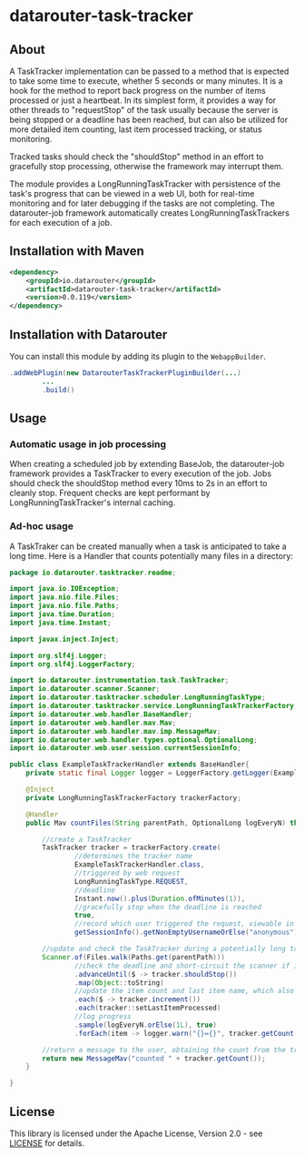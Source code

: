 # datarouter-task-tracker

## About

A TaskTracker implementation can be passed to a method that is expected to take some time to execute, whether 5 seconds or many minutes.  It is a hook for the method to
report back progress on the number of items processed or just a heartbeat.  In its simplest form, it provides a way for other threads to "requestStop" of the task
usually because the server is being stopped or a deadline has been reached, but can also be utilized for more detailed item counting, last item processed tracking, or 
status monitoring.

Tracked tasks should check the "shouldStop" method in an effort to gracefully stop processing, otherwise the framework may interrupt them.

The module provides a LongRunningTaskTracker with persistence of the task's progress that can be viewed in a web UI, both for real-time monitoring and for later debugging
if the tasks are not completing.  The datarouter-job framework automatically creates LongRunningTaskTrackers for each execution of a job.

## Installation with Maven

```xml
<dependency>
	<groupId>io.datarouter</groupId>
	<artifactId>datarouter-task-tracker</artifactId>
	<version>0.0.119</version>
</dependency>
```

## Installation with Datarouter

You can install this module by adding its plugin to the `WebappBuilder`.

```java
.addWebPlugin(new DatarouterTaskTrackerPluginBuilder(...)
		...
		.build()
```

## Usage

### Automatic usage in job processing

When creating a scheduled job by extending BaseJob, the datarouter-job framework provides a TaskTracker to every execution of the job.  Jobs should check the
shouldStop method every 10ms to 2s in an effort to cleanly stop.  Frequent checks are kept performant by LongRunningTaskTracker's internal caching.

### Ad-hoc usage

A TaskTraker can be created manually when a task is anticipated to take a long time.  Here is a Handler that counts potentially many files in a directory:

```java
package io.datarouter.tasktracker.readme;

import java.io.IOException;
import java.nio.file.Files;
import java.nio.file.Paths;
import java.time.Duration;
import java.time.Instant;

import javax.inject.Inject;

import org.slf4j.Logger;
import org.slf4j.LoggerFactory;

import io.datarouter.instrumentation.task.TaskTracker;
import io.datarouter.scanner.Scanner;
import io.datarouter.tasktracker.scheduler.LongRunningTaskType;
import io.datarouter.tasktracker.service.LongRunningTaskTrackerFactory;
import io.datarouter.web.handler.BaseHandler;
import io.datarouter.web.handler.mav.Mav;
import io.datarouter.web.handler.mav.imp.MessageMav;
import io.datarouter.web.handler.types.optional.OptionalLong;
import io.datarouter.web.user.session.currentSessionInfo;

public class ExampleTaskTrackerHandler extends BaseHandler{
	private static final Logger logger = LoggerFactory.getLogger(ExampleTaskTrackerHandler.class);

	@Inject
	private LongRunningTaskTrackerFactory trackerFactory;

	@Handler
	public Mav countFiles(String parentPath, OptionalLong logEveryN) throws IOException{

		//create a TaskTracker
		TaskTracker tracker = trackerFactory.create(
				//determines the tracker name
				ExampleTaskTrackerHandler.class,
				//triggered by web request
				LongRunningTaskType.REQUEST,
				//deadline
				Instant.now().plus(Duration.ofMinutes(1)),
				//gracefully stop when the deadline is reached
				true,
				//record which user triggered the request, viewable in the UI
				getSessionInfo().getNonEmptyUsernameOrElse("anonymous"));

		//update and check the TaskTracker during a potentially long task
		Scanner.of(Files.walk(Paths.get(parentPath)))
				//check the deadline and short-circuit the scanner if it has been reached
				.advanceUntil($ -> tracker.shouldStop())
				.map(Object::toString)
				//update the item count and last item name, which also acts as a heartbeat
				.each($ -> tracker.increment())
				.each(tracker::setLastItemProcessed)
				//log progress
				.sample(logEveryN.orElse(1L), true)
				.forEach(item -> logger.warn("{}={}", tracker.getCount(), item));

		//return a message to the user, obtaining the count from the tracker
		return new MessageMav("counted " + tracker.getCount());
	}

}
```

## License

This library is licensed under the Apache License, Version 2.0 - see [LICENSE](../LICENSE) for details.
